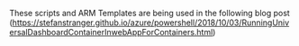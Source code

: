 These scripts and ARM Templates are being used in the following blog post (https://stefanstranger.github.io/azure/powershell/2018/10/03/RunningUniversalDashboardContainerInwebAppForContainers.html)
